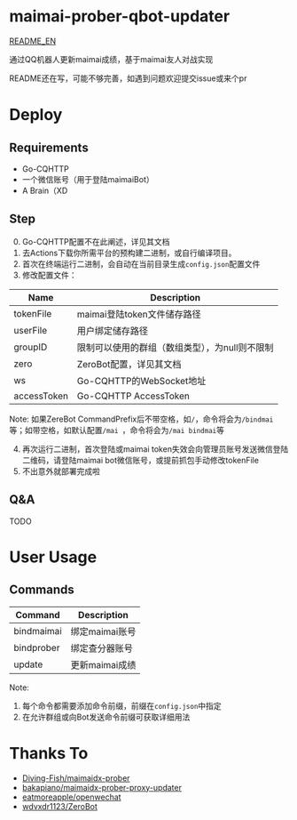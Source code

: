 # maimai-prober-qbot-updater
[README_EN](https://github.com/Dreamail/maimai-prober-qbot-updater/blob/main/README.md)

通过QQ机器人更新maimai成绩，基于maimai友人对战实现

README还在写，可能不够完善，如遇到问题欢迎提交issue或来个pr

# Deploy
## Requirements
* Go-CQHTTP
* 一个微信账号（用于登陆maimaiBot）
* A Brain（XD
## Step
0. Go-CQHTTP配置不在此阐述，详见其文档
1. 去Actions下载你所需平台的预构建二进制，或自行编译项目。
2. 首次在终端运行二进制，会自动在当前目录生成`config.json`配置文件
3. 修改配置文件：

| Name | Description |
| ---- | ----------- |
| tokenFile | maimai登陆token文件储存路径 |
| userFile | 用户绑定储存路径 |
| groupID | 限制可以使用的群组（数组类型），为null则不限制 |
| zero | ZeroBot配置，详见其文档 |
| ws | Go-CQHTTP的WebSocket地址 |
| accessToken | Go-CQHTTP AccessToken |

Note: 如果ZereBot CommandPrefix后不带空格，如`/`，命令将会为`/bindmai`等；如带空格，如默认配置`/mai `，命令将会为`/mai bindmai`等

4. 再次运行二进制，首次登陆或maimai token失效会向管理员账号发送微信登陆二维码，请登陆maimai bot微信账号，或提前抓包手动修改tokenFile
5. 不出意外就部署完成啦

## Q&A
TODO

# User Usage
## Commands

| Command    | Description    |
|------------|----------------|
| bindmaimai | 绑定maimai账号 |
| bindprober | 绑定查分器账号 |
| update     | 更新maimai成绩 |

Note: 
1. 每个命令都需要添加命令前缀，前缀在`config.json`中指定
2. 在允许群组或向Bot发送命令前缀可获取详细用法

# Thanks To
* [Diving-Fish/maimaidx-prober](https://github.com/Diving-Fish/maimaidx-prober)
* [bakapiano/maimaidx-prober-proxy-updater](https://github.com/bakapiano/maimaidx-prober-proxy-updater)
* [eatmoreapple/openwechat](https://github.com/eatmoreapple/openwechat)
* [wdvxdr1123/ZeroBot](https://github.com/wdvxdr1123/ZeroBot)